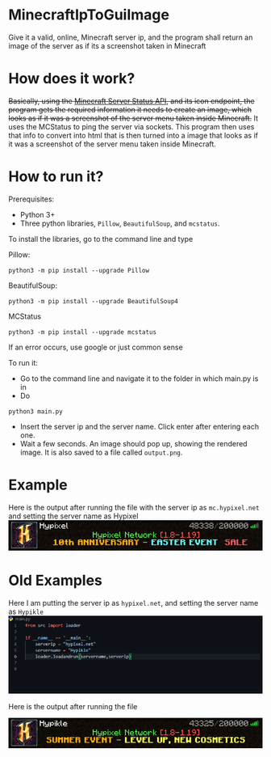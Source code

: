 # MinecraftIpToGuiImage
Give it a valid, online, Minecraft server ip, and the program shall return an image of the server as if its a screenshot taken in Minecraft

# How does it work?
~~Basically, using the [Minecraft Server Status API](https://api.mcsrvstat.us), and its icon endpoint, the program gets the required information it needs to create an image, which looks as if it was a screenshot of the server menu taken inside Minecraft.~~
It uses the MCStatus to ping the server via sockets. This program then uses that info to convert into html that is then turned into a image that looks as if it was a screenshot of the server menu taken inside Minecraft.

# How to run it?
Prerequisites:
- Python 3+
- Three python libraries, `Pillow`, `BeautifulSoup`, and `mcstatus`.

To install the libraries, go to the command line and type

Pillow:
```shell
python3 -m pip install --upgrade Pillow
```

BeautifulSoup:
```shell
python3 -m pip install --upgrade BeautifulSoup4
```

MCStatus
```shell
python3 -m pip install --upgrade mcstatus
```

If an error occurs, use google or just common sense


To run it:
- Go to the command line and navigate it to the folder in which main.py is in
- Do 
```shell
python3 main.py
```
- Insert the server ip and the server name. Click enter after entering each one.
- Wait a few seconds. An image should pop up, showing the rendered image. It is also saved to a file called `output.png`.


# Example
Here is the output after running the file with the server ip as `mc.hypixel.net` and setting the server name as Hypixel
<img src="./output.png">


# Old Examples
Here I am putting the server ip as `hypixel.net`, and setting the server name as `Hypikle`
<img src="./resources/images/example/HypikleExample.png">

Here is the output after running the file

<img src="./resources/images/example/HypikleOutput.png">
